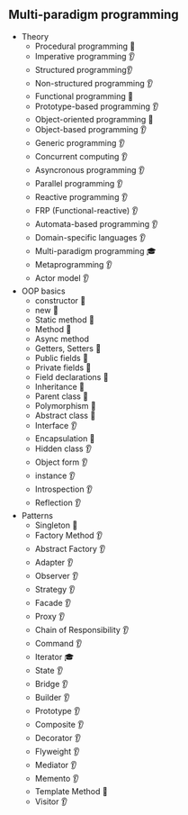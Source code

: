 ﻿## Multi-paradigm programming

- Theory
  - Procedural programming 🙋 
  - Imperative programming 👂
  - Structured programming👂
  - Non-structured programming 👂
  - Functional programming 🙋 
  - Prototype-based programming 👂
  - Object-oriented programming 🙋 
  - Object-based programming 👂
  - Generic programming 👂
  - Concurrent computing 👂
  - Asyncronous programming 👂
  - Parallel programming 👂
  - Reactive programming 👂
  - FRP (Functional-reactive) 👂
  - Automata-based programming 👂
  - Domain-specific languages 👂
  - Multi-paradigm programming 🎓
  - Metaprogramming 👂
  - Actor model 👂
- OOP basics
  - constructor 🙋
  - new 🙋
  - Static method 🙋
  - Method 🙋
  - Async method
  - Getters, Setters 🙋
  - Public fields 🙋
  - Private fields 🙋
  - Field declarations 🙋
  - Inheritance 🙋
  - Parent class 🙋
  - Polymorphism 🙋
  - Abstract class 🙋
  - Interface 👂
  - Encapsulation 🙋
  - Hidden class 👂
  - Object form 👂
  - instance 👂
  - Introspection 👂
  - Reflection 👂
- Patterns 
  - Singleton 🙋
  - Factory Method 👂
  - Abstract Factory 👂
  - Adapter 👂
  - Observer 👂
  - Strategy 👂
  - Facade 👂
  - Proxy 👂
  - Chain of Responsibility 👂
  - Command 👂
  - Iterator 🎓 
  - State 👂
  - Bridge 👂
  - Builder 👂
  - Prototype 👂
  - Composite 👂
  - Decorator 👂
  - Flyweight 👂
  - Mediator 👂
  - Memento 👂
  - Template Method 🙋
  - Visitor 👂
